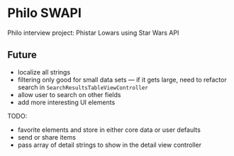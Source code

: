 # Philo SWAPI
Philo interview project: Phistar Lowars using Star Wars API

## Future
- localize all strings
- filtering only good for small data sets — if it gets large, need to refactor search in `SearchResultsTableViewController`
- allow user to search on other fields
- add more interesting UI elements


TODO:
- favorite elements and store in either core data or user defaults
- send or share items 
- pass array of detail strings to show in the detail view controller
